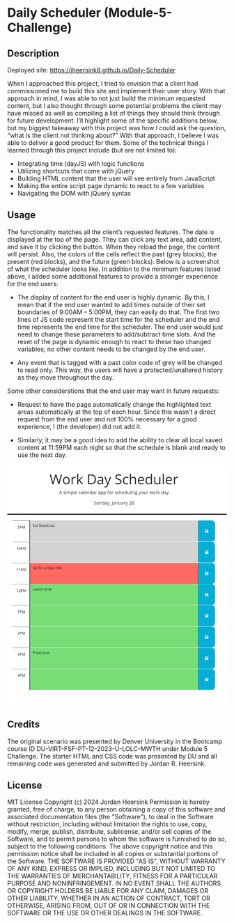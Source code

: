 # Daily Scheduler (Module-5-Challenge)

## Description 
Deployed site: https://jheersink8.github.io/Daily-Scheduler

When I approached this project, I tried to envision that a client had commissioned me to build this site and implement their user story. With that approach in mind, I was able to not just build the minimum requested content, but I also thought through some potential problems the client may have missed as well as compiling a list of things they should think through for future development. I’ll highlight some of the specific additions below, but my biggest takeaway with this project was how I could ask the question, “what is the client not thinking about?” With that approach, I believe I was able to deliver a good product for them. Some of the technical things I learned through this project include (but are not limited to): 

- Integrating time (dayJS) with logic functions
- Utilizing shortcuts that come with jQuery
- Building HTML content that the user will see entirely from JavaScript
- Making the entire script page dynamic to react to a few variables 
- Navigating the DOM with jQuery syntax 

## Usage

The functionality matches all the client’s requested features. The date is displayed at the top of the page. They can click any text area, add content, and save it by clicking the button. When they reload the page, the content will persist. Also, the colors of the cells reflect the past (grey blocks), the present (red blocks), and the future (green blocks). Below is a screenshot of what the scheduler looks like. 
In addition to the minimum features listed above, I added some additional features to provide a stronger experience for the end users: 

-	The display of content for the end user is highly dynamic. By this, I mean that if the end user wanted to add times outside of their set boundaries of 9:00AM – 5:00PM, they can easily do that. The first two lines of JS code represent the start time for the scheduler and the end time represents the end time for the scheduler. The end user would just need to change these parameters to add/subtract time slots. And the reset of the page is dynamic enough to react to these two changed variables; no other content needs to be changed by the end user. 

-	Any event that is tagged with a past color code of grey will be changed to read only. This way, the users will have a protected/unaltered history as they move throughout the day. 

Some other considerations that the end user may want in future requests: 

-	Request to have the page automatically change the highlighted text areas automatically at the top of each hour. Since this wasn’t a direct request from the end user and not 100% necessary for a good experience, I (the developer) did not add it. 

-	Similarly, it may be a good idea to add the ability to clear all local saved content at 11:59PM each night so that the schedule is blank and ready to use the next day. 


![A screenshot of the scheduler being used between the hour of 11:00AM and 11:59AM.](./Assets/images/module-5-challenge-screenshot.png)

## Credits
The original scenario was presented by Denver University in the Bootcamp course ID DU-VIRT-FSF-PT-12-2023-U-LOLC-MWTH under Module 5 Challenge. The starter HTML and CSS code was presented by DU and all remaining code was generated and submitted by Jordan R. Heersink.

## License 
MIT License Copyright (c) 2024 Jordan Heersink Permission is hereby granted, free of charge, to any person obtaining a copy of this software and associated documentation files (the "Software"), to deal in the Software without restriction, including without limitation the rights to use, copy, modify, merge, publish, distribute, sublicense, and/or sell copies of the Software, and to permit persons to whom the software is furnished to do so, subject to the following conditions: The above copyright notice and this permission notice shall be included in all copies or substantial portions of the Software. THE SOFTWARE IS PROVIDED "AS IS", WITHOUT WARRANTY OF ANY KIND, EXPRESS OR IMPLIED, INCLUDING BUT NOT LIMITED TO THE WARRANTIES OF MERCHANTABILITY, FITNESS FOR A PARTICULAR PURPOSE AND NONINFRINGEMENT. IN NO EVENT SHALL THE AUTHORS OR COPYRIGHT HOLDERS BE LIABLE FOR ANY CLAIM, DAMAGES OR OTHER LIABILITY, WHETHER IN AN ACTION OF CONTRACT, TORT OR OTHERWISE, ARISING FROM, OUT OF OR IN CONNECTION WITH THE SOFTWARE OR THE USE OR OTHER DEALINGS IN THE SOFTWARE.